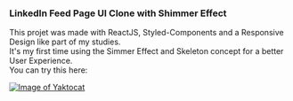 ### LinkedIn Feed Page UI Clone with Shimmer Effect

This projet was made with ReactJS, Styled-Components and a Responsive Design like part of my studies. </br>
It's my first time using the Simmer Effect and Skeleton concept for a better User Experience.
</br>
You can try this here: <a href="https://linkedin-and-shimmer-effect-with-reactjs-ui-clone.netlify.app" />
</br>

![Image of Yaktocat](https://octodex.github.com/images/yaktocat.png)
